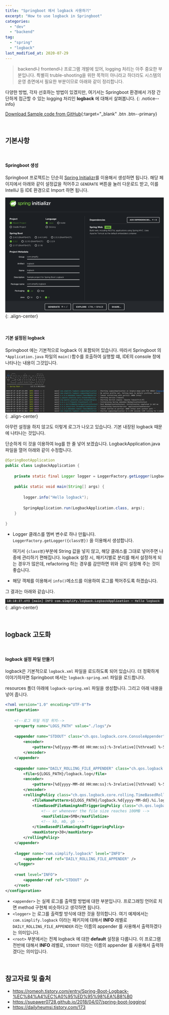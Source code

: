 ```yaml
---
title: "Springboot 에서 logback 사용하기"
excerpt: "How to use logback in Springboot"
categories:
  - "dev"
  - "backend"
tag:
  - "spring"
  - "logback"
last_modified_at: 2020-07-29
---
```


> backend나 frontend나 프로그램 개발에 있어, logging 처리는 아주 중요한 부분입니다. 특별히 truble-shooting을 위한 목적이 아니라고 하더라도 시스템의 운영 층면에서 필요한 부분이므로 아래와 같이 정리합니다.

다양한 방법, 각자 선호하는 방법이 있겠지만, 여기서는 Springboot 환경에서 가장 간단하게 접근할 수 있는 logging 처리인 **logback** 에 대해서 살펴봅니다. 
{: .notice--info}

[Download Sample code from GitHub](https://github.com/Simplify-Criss/SampleProjects/tree/master/logback){:target="_blank" .btn .btn--primary}

<br/>

## 기본사항

<br/>

#### Springboot 생성

Springboot 프로젝트는 단순히 [Spring Initializr]()를 이용해서 생성하면 됩니다. 해당 페이지에서 아래와 같이 설정값을 적어주고 `GENERATE` 버튼을 눌러 다운로드 받고, 이를 IntelliJ 등 IDE 환경으로 Import 하면 됩니다.

![](/assets/images/2020-07-29-spring-logging/start.spring.io-2020.07.29-18_04_14.png){: .align-center}

<br/>

#### 기본 설정된 logback

Springboot 에는 기본적으로 logback 이 포함되어 있습니다. 따라서 Springboot 의 `*Application.java` 파일의 `main()`함수를 호출하여 실행할 떄, IDE의 console 창에 나타나는 내용이 그것입니다. 

![](/assets/images/2020-07-29-spring-logging/screenCapture.png){: .align-center}

아무런 설정을 하지 않고도 이렇게 로그가 나오고 있습니다. 기본 내장된 logback 때문에 나타나는 것입니다. 

단순하게 이 것을 이용하여 log를 한 줄 넣어 보겠습니다. LogbackApplication.java 파일을 열어 아래와 같이 수정합니다. 

```java
@SpringBootApplication
public class LogbackApplication {

	private static final Logger logger = LoggerFactory.getLogger(LogbackApplication.class);

	public static void main(String[] args) {

		logger.info("Hello logback");

		SpringApplication.run(LogbackApplication.class, args);
	}

}
```

- Logger 클래스를 멤버 변수로 하나 만듧니다. `LoggerFactory.getLogger({class명})` 을 이용해서 생성합니다. 

    여기서 `{class명}`부분에 String 값을 넣지 않고, 해당 클래스를 그대로 넣어주면 나중에 관리하기 편해집니다. logback 설정 시, 패키지별로 분리를 해서 설정하게 되는 경우가 많은데, refactoring 하는 경우를 감안하면 위와 같이 설정해 주는 것이 좋습니다. 

- 해당 객체를 이용해서 `info()`메소드를 이용하여 로그를 찍어주도록 하겠습니다. 

그 결과는 아래와 같습니다. 

![](/assets/images/2020-07-29-spring-logging/screenCapture2.png){: .align-center}

<br/>

## logback 고도화

<br/>

#### logback 설정 파일 만들기

logback은 기본적으로 `logback.xml` 파일을 로드하도록 되어 있습니다. 더 정확하게 이야기하자면 Springboot 에서는 `logback-spring.xml` 파일을 로드합니다. 

resources 폴더 아래에 `logback-spring.xml` 파일을 생성합니다. 그리고 아래 내용을 넣어 줍니다. 

```xml
<?xml version="1.0" encoding="UTF-8"?>
<configuration>

    <!--로그 파일 저장 위치-->
    <property name="LOGS_PATH" value="./logs"/>

    <appender name="STDOUT" class="ch.qos.logback.core.ConsoleAppender">
        <encoder>
            <pattern>[%d{yyyy-MM-dd HH:mm:ss}:%-3relative][%thread] %-5level %logger{35} - %msg%n</pattern>
        </encoder>
    </appender>

    <appender name="DAILY_ROLLING_FILE_APPENDER" class="ch.qos.logback.core.rolling.RollingFileAppender">
        <file>${LOGS_PATH}/logback.log</file>
        <encoder>
            <pattern>[%d{yyyy-MM-dd HH:mm:ss}:%-3relative][%thread] %-5level %logger{35} - %msg%n</pattern>
        </encoder>
        <rollingPolicy class="ch.qos.logback.core.rolling.TimeBasedRollingPolicy">
            <fileNamePattern>${LOGS_PATH}/logback.%d{yyyy-MM-dd}.%i.log.gz</fileNamePattern>
            <timeBasedFileNamingAndTriggeringPolicy class="ch.qos.logback.core.rolling.SizeAndTimeBasedFNATP">
                <!-- or whenever the file size reaches 100MB -->
                <maxFileSize>5MB</maxFileSize>
                <!-- kb, mb, gb -->
            </timeBasedFileNamingAndTriggeringPolicy>
            <maxHistory>30</maxHistory>
        </rollingPolicy>
    </appender>

    <logger name="com.simplify.logback" level="INFO">
        <appender-ref ref="DAILY_ROLLING_FILE_APPENDER" />
    </logger>

    <root level="INFO">
        <appender-ref ref="STDOUT" />
    </root>
</configuration>
```

- `<appender>` 는 실제 로그를 출력할 방법에 대한 부분입니다. 프로그래밍 언어로 치면 method 구현체 비슷하다고 생각하면 됩니다.
- `<logger>` 는 로그를 출력할 방식에 대한 것을 정의합니다. 여기 예제에서는 `com.simplify.logback` 이라는 패키지에 대해서 **INFO** 레벨로 `DAILY_ROLLING_FILE_APPENDER` 라는 이름의 appender 를 사용해서 출력하겠다는 의미입니다.
- `<root>` 부분에서는 전체 logback 에 대한 **default** 설정을 다룹니다. 이 프로그램 전반에 대해서 **INFO** 레벨로, `STDOUT` 이라는 이름의 appender 를 사용해서 출력하겠다는 의미입니다.



<br/>

## 참고자료 및 출처

- https://romeoh.tistory.com/entry/Spring-Boot-Logback-%EC%84%A4%EC%A0%95%ED%95%98%EA%B8%B0
- https://supawer0728.github.io/2018/04/07/spring-boot-logging/
- https://dailyheumsi.tistory.com/173